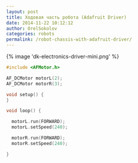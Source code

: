 ```yaml
---
layout: post
title: Ходовая часть робота (Adafruit Driver)
date: 2014-11-22 10:12:12
author: OrelSokolov
categories: robots
permalink: /robot-chassis-with-adafruit-driver/
---
```


{% image 'dk-electronics-driver-mini.png' %}

```cpp
#include <AFMotor.h>

AF_DCMotor motorL(2);
AF_DCMotor motorR(3);

void setup() {
}

void loop() {

  motorL.run(FORWARD);
  motorL.setSpeed(240);

  motorR.run(FORWARD);
  motorR.setSpeed(240);

}

```
